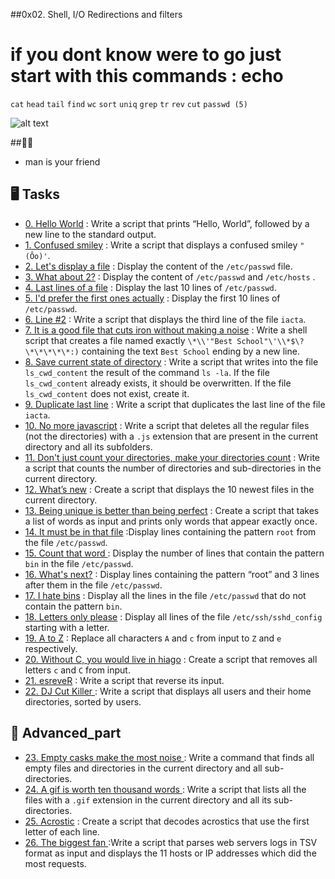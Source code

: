 ##0x02. Shell, I/O Redirections and filters

#  if you dont know were to go just start with this commands : echo
`cat`
`head`
`tail`
`find`
`wc`
`sort`
`uniq`
`grep`
`tr`
`rev`
`cut`
`passwd (5)`

![alt text](https://sysdig.com/wp-content/uploads/reverse-shell-in-action-01.png )

##:astronaut:

 - man is your friend 

## :desktop_computer:  Tasks

* [0. Hello World](./0-hello_world) : Write a script that prints “Hello, World”, followed by a new line to the standard output.
* [1. Confused smiley](./1-confused_smiley) : Write a script that displays a confused smiley `"(Ôo)'`. 
* [2. Let's display a file](./2-hellofile) : Display the content of the `/etc/passwd` file.
* [3. What about 2?](./3-twofiles) : Display the content of `/etc/passwd` and `/etc/hosts`	.
* [4. Last lines of a file](./4-lastlines ) : Display the last 10 lines of `/etc/passwd`.
* [5. I'd prefer the first ones actually](./5-firstlines) : Display the first 10 lines of `/etc/passwd`.
* [6. Line #2](./6-third_line) : Write a script that displays the third line of the file `iacta`.
* [7. It is a good file that cuts iron without making a noise](./7-file) : Write a shell script that creates a file named exactly `\*\\'"Best School"\'\\*$\?\*\*\*\*\*:)` containing the text `Best School` ending by a new line.
* [8. Save current state of directory](./8-cwd_state) : Write a script that writes into the file `ls_cwd_content` the result of the command `ls -la`. If the file `ls_cwd_content` already exists, it should be overwritten. If the file `ls_cwd_content` does not exist, create it.
* [9. Duplicate last line](./9-duplicate_last_line) : Write a script that duplicates the last line of the file `iacta`.
* [10. No more javascript](./10-no_more_js) : Write a script that deletes all the regular files (not the directories) with a `.js` extension that are present in the current directory and all its subfolders. 
* [11. Don't just count your directories, make your directories count](./11-directories) : Write a script that counts the number of directories and sub-directories in the current directory.
* [12. What’s new](./12-newest_files) : Create a script that displays the 10 newest files in the current directory.
* [13. Being unique is better than being perfect](./13-unique ) : Create a script that takes a list of words as input and prints only words that appear exactly once.
* [14. It must be in that file](./14-findthatword ) :Display lines containing the pattern `root` from the file `/etc/passwd`. 
* [15. Count that word ](./15-countthatword) :  Display the number of lines that contain the pattern `bin` in the file `/etc/passwd`.
* [16. What's next?](./16-whatsnext) : Display lines containing the pattern “root” and 3 lines after them in the file `/etc/passwd`.
* [17. I hate bins](./17-hidethisword) : Display all the lines in the file `/etc/passwd` that do not contain the pattern `bin`.
* [18. Letters only please](./18-letteronly) : Display all lines of the file `/etc/ssh/sshd_config` starting with a letter.
* [19. A to Z](./19-AZ) : Replace all characters `A` and `c` from input to `Z` and `e` respectively.
* [20. Without C, you would live in hiago](./20-hiago) : Create a script that removes all letters `c` and `C` from input.
* [21. esreveR](./21-reverse) : Write a script that reverse its input.
* [22. DJ Cut Killer ](./22-users_and_homes ) : Write a script that displays all users and their home directories, sorted by users.


## :abacus: Advanced_part

* [23. Empty casks make the most noise ](./100-empty_casks ) : Write a command that finds all empty files and directories in the current directory and all sub-directories.
* [24. A gif is worth ten thousand words ](./101-gifs) : Write a script that lists all the files with a `.gif` extension in the current directory and all its sub-directories. 
* [25. Acrostic](./102-acrostic) : Create a script that decodes acrostics that use the first letter of each line. 
* [26. The biggest fan ](./103-the_biggest_fan ) :Write a script that parses web servers logs in TSV format as input and displays the 11 hosts or IP addresses which did the most requests. 

